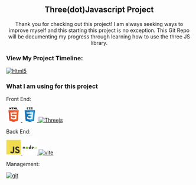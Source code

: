 <div align = "center">
<!-- <img src="https://dsm01pap002files.storage.live.com/y4mhXjC5AERnEOWxV0WJ9a6TGEYHmR1bAATBAEpw0LrFeNWIfm2oy-HqAcCHcI5AOXsL_nyOBsodQW9DDpOq0YbVqQQ2f9ZNENTqNFSQ35ibHkYrpjOnZjJUQwlWswoigBu7BR8D7yYxtVWNjfWV9efs-ijtR0PBJGPj3ZF8ktmCPXpjOgUs7xapHVGPdWv5gTC?width=945&height=214&cropmode=none" style = "width:100%;"> -->

<h2> Three(dot)Javascript Project</h2>
<p> Thank you for checking out this project! I am always seeking ways to improve myself and this starting this project is no exception. This Git Repo will be documenting my progress through learning how to use the three JS library.</p>
</div>
<h3> View My Project Timeline: </h3>
<div align="left"> 
<a href="https://timelines.gitkraken.com/timeline/cc530cf2d448402182e0c76049afd70f" target="_blank"> <img src="https://1v5ymx3zt3y73fq5gy23rtnc-wpengine.netdna-ssl.com/wp-content/uploads/2021/03/gitkraken-logo-light-hz-1.png" alt="Html5" width="auto" height="auto"/> </a> 
</div>
<h3> What I am using for this project</h3>
<div align="left"> 
<p>Front End:</p>
<a href="https://www.w3schools.com/html/html_intro.asp" target="_blank"> <img src="https://raw.githubusercontent.com/devicons/devicon/master/icons/html5/html5-original-wordmark.svg" alt="Html5" width="40" height="40"/> </a> 
<a href="https://www.w3schools.com/css/" target="_blank"> <img src="https://raw.githubusercontent.com/devicons/devicon/master/icons/css3/css3-original-wordmark.svg" alt="css3" width="40" height="40"/> </a> 
<a href="https://threejs.org/" target="_blank"> <img src="https://aws1.discourse-cdn.com/standard17/uploads/threejs/original/2X/b/be2f75f72751c11cbe1593c69a99a52900bf12cb.svg" alt="Threejs" width="40" height="40"/> </a> 
<p>Back End:</p>
<!--<a href="https://www.typescriptlang.org/" target="_blank"> <img src="https://raw.githubusercontent.com/devicons/devicon/master/icons/typescript/typescript-original.svg" alt="typescript" width="40" height="40"/> </a>-->
<a href="https://developer.mozilla.org/en-US/docs/Web/JavaScript" target="_blank"> <img src="https://raw.githubusercontent.com/devicons/devicon/master/icons/javascript/javascript-original.svg" alt="javascript" width="40" height="40"/> </a> 
<a href="https://nodejs.org" target="_blank"> <img src="https://raw.githubusercontent.com/devicons/devicon/master/icons/nodejs/nodejs-original-wordmark.svg" alt="nodejs" width="40" height="40"/> </a> 
<a href="https://vitejs.dev/" target="_blank"> <img src="https://vitejs.dev/logo.svg" alt="vite" width="40" height="40"/> </a>
<p>Management:</p>
<a href="https://git-scm.com/" target="_blank"> <img src="https://www.vectorlogo.zone/logos/git-scm/git-scm-icon.svg" alt="git" width="40" height="40"/> </a> 
 </div> 


